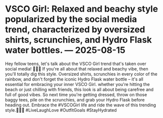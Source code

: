 # VSCO Girl: Relaxed and beachy style popularized by the social media trend, characterized by oversized shirts, scrunchies, and Hydro Flask water bottles. — 2025-08-15

Hey fellow teens, let's talk about the VSCO Girl trend that's taken over social media! 🌊🤙🏼 If you're all about that relaxed and beachy vibe, then you'll totally dig this style. Oversized shirts, scrunchies in every color of the rainbow, and don't forget the iconic Hydro Flask water bottle – it's all essential for embracing your inner VSCO Girl. whether you're hitting the beach or just chilling with friends, this look is all about being carefree and full of good vibes. So next time you're getting dressed, throw on those baggy tees, pile on the scrunchies, and grab your Hydro Flask before heading out. Embrace the #VSCOGirl life and ride the wave of this trending style.✌🏼💕 #LiveLaughLove #OutfitGoals #StayHydrated